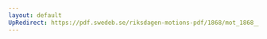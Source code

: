 ```yaml
---
layout: default
UpRedirect: https://pdf.swedeb.se/riksdagen-motions-pdf/1868/mot_1868__ak__00165/mot_1868__ak__00165_002.pdf
---
```

